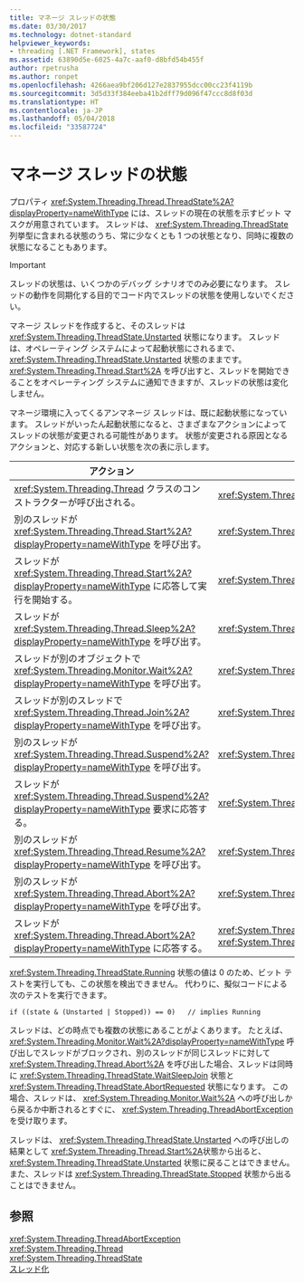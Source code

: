 ```yaml
---
title: マネージ スレッドの状態
ms.date: 03/30/2017
ms.technology: dotnet-standard
helpviewer_keywords:
- threading [.NET Framework], states
ms.assetid: 63890d5e-6025-4a7c-aaf0-d8bfd54b455f
author: rpetrusha
ms.author: ronpet
ms.openlocfilehash: 4266aea9bf206d127e2837955dcc00cc23f4119b
ms.sourcegitcommit: 3d5d33f384eeba41b2dff79d096f47ccc8d8f03d
ms.translationtype: HT
ms.contentlocale: ja-JP
ms.lasthandoff: 05/04/2018
ms.locfileid: "33587724"
---
```

# <a name="managed-thread-states"></a>マネージ スレッドの状態
プロパティ <xref:System.Threading.Thread.ThreadState%2A?displayProperty=nameWithType> には、スレッドの現在の状態を示すビット マスクが用意されています。 スレッドは、 <xref:System.Threading.ThreadState> 列挙型に含まれる状態のうち、常に少なくとも 1 つの状態となり、同時に複数の状態になることもあります。  
  
> [!IMPORTANT]
>  スレッドの状態は、いくつかのデバッグ シナリオでのみ必要になります。 スレッドの動作を同期化する目的でコード内でスレッドの状態を使用しないでください。  
  
 マネージ スレッドを作成すると、そのスレッドは <xref:System.Threading.ThreadState.Unstarted> 状態になります。 スレッドは、オペレーティング システムによって起動状態にされるまで、 <xref:System.Threading.ThreadState.Unstarted> 状態のままです。 <xref:System.Threading.Thread.Start%2A> を呼び出すと、スレッドを開始できることをオペレーティング システムに通知できますが、スレッドの状態は変化しません。  
  
 マネージ環境に入ってくるアンマネージ スレッドは、既に起動状態になっています。 スレッドがいったん起動状態になると、さまざまなアクションによってスレッドの状態が変更される可能性があります。 状態が変更される原因となるアクションと、対応する新しい状態を次の表に示します。  
  
|アクション|変更後の新しい状態|  
|------------|-------------------------|  
|<xref:System.Threading.Thread> クラスのコンストラクターが呼び出される。|<xref:System.Threading.ThreadState.Unstarted>|  
|別のスレッドが <xref:System.Threading.Thread.Start%2A?displayProperty=nameWithType> を呼び出す。|<xref:System.Threading.ThreadState.Unstarted>|  
|スレッドが <xref:System.Threading.Thread.Start%2A?displayProperty=nameWithType> に応答して実行を開始する。|<xref:System.Threading.ThreadState.Running>|  
|スレッドが <xref:System.Threading.Thread.Sleep%2A?displayProperty=nameWithType> を呼び出す。|<xref:System.Threading.ThreadState.WaitSleepJoin>|  
|スレッドが別のオブジェクトで <xref:System.Threading.Monitor.Wait%2A?displayProperty=nameWithType> を呼び出す。|<xref:System.Threading.ThreadState.WaitSleepJoin>|  
|スレッドが別のスレッドで <xref:System.Threading.Thread.Join%2A?displayProperty=nameWithType> を呼び出す。|<xref:System.Threading.ThreadState.WaitSleepJoin>|  
|別のスレッドが <xref:System.Threading.Thread.Suspend%2A?displayProperty=nameWithType> を呼び出す。|<xref:System.Threading.ThreadState.SuspendRequested>|  
|スレッドが <xref:System.Threading.Thread.Suspend%2A?displayProperty=nameWithType> 要求に応答する。|<xref:System.Threading.ThreadState.Suspended>|  
|別のスレッドが <xref:System.Threading.Thread.Resume%2A?displayProperty=nameWithType> を呼び出す。|<xref:System.Threading.ThreadState.Running>|  
|別のスレッドが <xref:System.Threading.Thread.Abort%2A?displayProperty=nameWithType> を呼び出す。|<xref:System.Threading.ThreadState.AbortRequested>|  
|スレッドが <xref:System.Threading.Thread.Abort%2A?displayProperty=nameWithType> に応答する。|<xref:System.Threading.ThreadState.Aborted>の後 <xref:System.Threading.ThreadState.Stopped>|  
  
 <xref:System.Threading.ThreadState.Running> 状態の値は 0 のため、ビット テストを実行しても、この状態を検出できません。 代わりに、擬似コードによる次のテストを実行できます。  
  
```  
if ((state & (Unstarted | Stopped)) == 0)   // implies Running     
```  
  
 スレッドは、どの時点でも複数の状態にあることがよくあります。 たとえば、<xref:System.Threading.Monitor.Wait%2A?displayProperty=nameWithType> 呼び出しでスレッドがブロックされ、別のスレッドが同じスレッドに対して <xref:System.Threading.Thread.Abort%2A> を呼び出した場合、スレッドは同時に <xref:System.Threading.ThreadState.WaitSleepJoin> 状態と <xref:System.Threading.ThreadState.AbortRequested> 状態になります。 この場合、スレッドは、 <xref:System.Threading.Monitor.Wait%2A> への呼び出しから戻るか中断されるとすぐに、 <xref:System.Threading.ThreadAbortException>を受け取ります。  
  
 スレッドは、 <xref:System.Threading.ThreadState.Unstarted> への呼び出しの結果として <xref:System.Threading.Thread.Start%2A>状態から出ると、 <xref:System.Threading.ThreadState.Unstarted> 状態に戻ることはできません。 また、スレッドは <xref:System.Threading.ThreadState.Stopped> 状態から出ることはできません。  
  
## <a name="see-also"></a>参照  
 <xref:System.Threading.ThreadAbortException>  
 <xref:System.Threading.Thread>  
 <xref:System.Threading.ThreadState>  
 [スレッド化](../../../docs/standard/threading/index.md)
